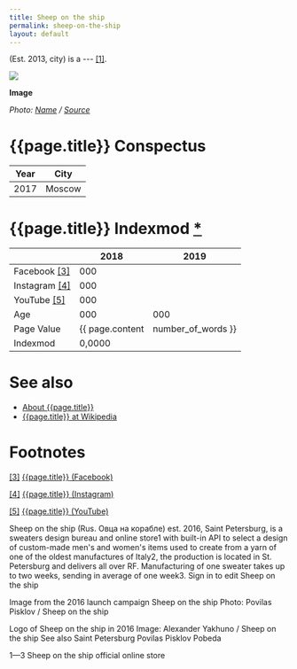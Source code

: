 ```yaml
---
title: Sheep on the ship
permalink: sheep-on-the-ship
layout: default
---
```


(Est. 2013, city) is a --- <span id="a1">[\[1\]](#f1)</span>.

![](/encyclopedia/images/{{page.permalink}}.jpg)

**Image**

*Photo: [Name](index) / [Source](index)*

# {{page.title}} Conspectus

|Year|City|
|-|-|
|2017|Moscow|

# {{page.title}} Indexmod [*](indexmod)

||2018|2019|
|-|-|-|
|Facebook <span id="a3">[\[3\]](#f3)</span>|000||
|Instagram <span id="a4">[\[4\]](#f4)</span>|000||
|YouTube <span id="a5">[\[5\]](#f5)</span>|000||
|Age|000|000|
|Page Value|{{ page.content | number_of_words }}||
|Indexmod|0,0000||

# See also

+ [About {{page.title}}](index)
+ [{{page.title}} at Wikipedia](index)

# Footnotes

[[3]](#a3) <span id="f3"></span> [{{page.title}} (Facebook)](index)

[[4]](#a4) <span id="f4"></span> [{{page.title}} (Instagram)](index)

[[5]](#a5) <span id="f5"></span> [{{page.title}} (YouTube)](index)



Sheep on the ship (Rus. Овца на корабле) est. 2016, Saint Petersburg, is a sweaters design bureau and online store1 with built-in API to select a design of custom-made men's and women's items used to create from a yarn of one of the oldest manufactures of Italy2, the production is located in St. Petersburg and delivers all over RF. Manufacturing of one sweater takes up to two weeks, sending in average of one week3. Sign in to edit Sheep on the ship



Image from the 2016 launch campaign Sheep on the ship
Photo: Povilas Pisklov / Sheep on the ship

Logo of Sheep on the ship in 2016
Image: Alexander Yakhuno / Sheep on the ship
See also
Saint Petersburg
Povilas Pisklov
Pobeda

1—3 Sheep on the ship official online store
